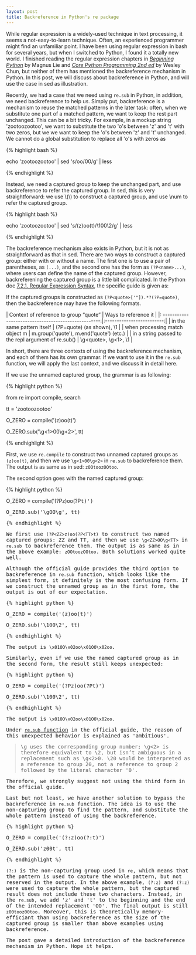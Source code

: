 ```yaml
---
layout: post
title: Backreference in Python's re package
---
```


While regular expression is a widely-used technique in text processing, it seems a not-easy-to-learn technique. Often, an experienced programmer might find an unfamiliar point. I have been using regular expression in bash for several years, but when I switched to Python, I found it a totally new world. I finished reading the regular expression chapters in [_Beginning Python_](https://www.apress.com/9781590599822) by Magnus Lie and [_Core Python Programming 2nd ed_](http://corepython.com/) by Wesley Chun, but neither of them has mentioned the backreference mechanism in Python. In this post, we will discuss about backreference in Python, and will use the case in sed as illustration.

Recently, we had a case that we need using `re.sub` in Python, in addition, we need backreference to help us. Simply put, backreference is a mechanism to reuse the matched patterns in the later task: often, when we substitute one part of a matched pattern, we want to keep the rest part unchanged. This can be a bit tricky. For example, in a mockup string 'zootoozootoo', we want to substitute the two 'o's between 'z' and 't' with two zeros, but we we want to keep the 'o's between 'z' and 't' unchanged. We cannot do a global substitution to replace all 'o's with zeros as

{% highlight bash %}

echo 'zootoozootoo' | sed 's/oo/00/g' | less

{% endhighlight %}

Instead, we need a captured group to keep the unchanged part, and use backreference to refer the captured group. In sed, this is very straightforward: we use \\(\\) to construct a captured group, and use \num to refer the captured group.

{% highlight bash %}

echo 'zootoozootoo' | sed 's/\(z\)oo\(t\)/\100\2/g' | less

{% endhighlight %}

The backreference mechanism also exists in Python, but it is not as straightforward as that in sed. There are two ways to construct a captured group: either with or without a name. The first one is to use a pair of parentheses, as `(...)`, and the second one has the form as `(?P<name>...)`, where users can define the name of the captured group. However, backreferening the captured group is a little bit complicated. In the Python doc [7.2.1. Regular Expression Syntax](https://docs.python.org/2/library/re.html#regular-expression-syntax), the specific guide is given as:

If the captured groups is constructed as `(?P<quote>['"]).*?(?P=quote)`, then the backreference may have the following formats.

|        Context of reference to group “quote”         | Ways to reference it      |
|: ---------------------------------------------------:|:-------------------------:|
|              in the same pattern itself              | (?P=quote) (as shown), \1 |
| when processing match object m | m.group('quote'), m.end('quote') (etc.)         |
|  in a string passed to the repl argument of re.sub() | \g\<quote\>, \g<1>, \1    |

In short, there are three contexts of using the backreference mechanism, and each of them has its own grammar. If we want to use it in the `re.sub` function, we will apply the last context, and we discuss it in detail here.

If we use the unnamed captured group, the grammar is as following:

{% highlight python %}

from re import compile, search

tt = 'zootoozootoo'

O_ZERO = compile('(z)oo(t)')

O_ZERO.sub('\g<1>00\g<2>', tt)

{% endhighlight %}

First, we use `re.compile` to construct two unnamed captured groups as `(z)oo(t)`, and then we use `\g<1>00\g<2>` in `re.sub` to backreference them. The output is as same as in sed: `zOOtoozOOtoo`.

The second option goes with the named captured group:

{% highlight python %}

O_ZERO = compile('(?P<ZZ>z)oo(?P<TT>t)')

O_ZERO.sub('\g<ZZ>OO\g<TT>', tt)

{% endhighlight %}

We first use `(?P<ZZ>z)oo(?P<TT>t)` to construct two named captured groups: ZZ and TT, and then we use `\g<ZZ>OO\g<TT>` in `re.sub` to backreference them. The output is as same as in the above example: `zOOtoozOOtoo`. Both solutions worked quite well.

Although the official guide provides the third option to backreference in `re.sub` function, which looks like the simplest form, it definitely is the most confusing form. If we construct the unnamed group as in the first form, the output is out of our expectation.

{% highlight python %}

O_ZERO = compile('(z)oo(t)')

O_ZERO.sub('\100\2', tt)

{% endhighlight %}

The output is `\x01OO\x02oo\x01OO\x02oo`.

Similarly, even if we use the named captured group as in the second form, the result still keeps unexpected:

{% highlight python %}

O_ZERO = compile('(?P<ZZ>z)oo(?P<TT>t)')

O_ZERO.sub('\100\2', tt)

{% endhighlight %}

The output is `\x01OO\x02oo\x01OO\x02oo`.

Under [`re.sub` function](https://docs.python.org/2/library/re.html#re.sub) in the official guide, the reason of this unexpected behavior is explained as 'ambitious'.

> \g<number> uses the corresponding group number; \g<2> is therefore equivalent to \2, but isn’t ambiguous in a replacement such as \g<2>0. \20 would be interpreted as a reference to group 20, not a reference to group 2 followed by the literal character '0'.

Therefore, we strongly suggest not using the third form in the official guide.

Last but not least, we have another solution to bypass the backreference in `re.sub` function. The idea is to use the non-capturing group to find the pattern, and substitute the whole pattern instead of using the backreference.

{% highlight python %}

O_ZERO = compile('(?:z)oo(?:t)')

O_ZERO.sub('z00t', tt)

{% endhighlight %}

`(?:)` is the non-capturing group used in `re`, which means that the pattern is used to capture the whole pattern, but not reserved in the output. In the above example, `(?:z)` and `(?:z)` were used to capture the whole pattern, but the captured result does not include these two characters. Instead, in the `re.sub`, we add 'z' and 't' to the beginning and the end of the intended replacement 'OO'. The final output is still `z00tooz00too`. Moreover, this is theoretically memory-efficiant than using backreference as the size of the captured group is smaller than above examples using backreference.

The post gave a detailed introduction of the backreference mechanism in Python. Hope it helps.
